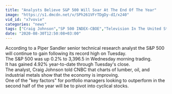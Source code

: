 ```yaml
---
title: "Analysts Believe S&P 500 Will Soar At The End Of The Year"
image: "https://s1.dmcdn.net/v/SPh261VFrTDgDy-dI/x240"
vid_id: "x7vovie"
categories: "news"
tags: ["Craig Johnson","SP 500 INDEX-CBOE","Television In The United States"]
date: "2020-08-30T12:50:08+03:00"
---
```

According to a Piper Sandler senior technical research analyst the S&amp;P 500 will continue to gain following its record high on Tuesday.  <br>The S&amp;P 500 was up 0.2% to 3,396.5 in Wednesday morning trading.  <br>It has gained 4.92% year-to-date through Tuesday's close.  <br>The analyst, Craig Johnson told CNBC that charts of lumber, oil, and industrial metals show that the economy is improving.  <br>One of the &quot;key factors&quot; for portfolio managers looking to outperform in the second half of the year will be to pivot into cyclical stocks.
